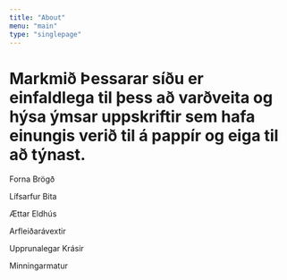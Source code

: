 ```yaml
---
title: "About"
menu: "main"
type: "singlepage"
---
```


# Markmið Þessarar síðu er einfaldlega til þess að varðveita og hýsa ýmsar uppskriftir sem hafa einungis verið til á pappír og eiga til að týnast.



Forna Brögð

Lífsarfur Bita

Ættar Eldhús

Arfleiðarávextir

Upprunalegar Krásir

Minningarmatur